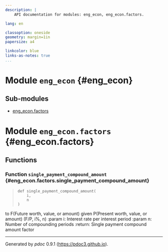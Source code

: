 ```yaml
---
description: |
    API documentation for modules: eng_econ, eng_econ.factors.

lang: en

classoption: oneside
geometry: margin=1in
papersize: a4

linkcolor: blue
links-as-notes: true
...
```



    
# Module `eng_econ` {#eng_econ}




    
## Sub-modules

* [eng_econ.factors](#eng_econ.factors)






    
# Module `eng_econ.factors` {#eng_econ.factors}






    
## Functions


    
### Function `single_payment_compound_amount` {#eng_econ.factors.single_payment_compound_amount}




>     def single_payment_compound_amount(
>         i,
>         n
>     )


to F(Future worth, value, or amount) given P(Present worth, value, or amount)
(F/P, i%, n)
:param i: Interest rate per interest period
:param n: Number of compounding periods
:return: Single payment compound amount factor



-----
Generated by *pdoc* 0.9.1 (<https://pdoc3.github.io>).
